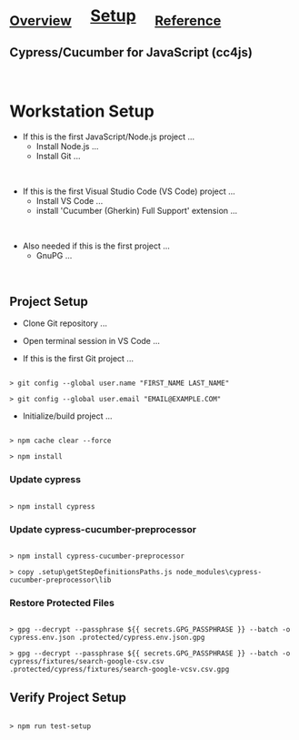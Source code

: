 

# <sub>[Overview](README.md)</sub>&nbsp;&nbsp;&nbsp;&nbsp;&nbsp;[Setup](README_Setup.md)&nbsp;&nbsp;&nbsp;&nbsp;&nbsp;<sub>[Reference](README_Reference.md)</sub>

## Cypress/Cucumber for JavaScript (cc4js)

<br/>


# Workstation Setup

* If this is the first JavaScript/Node.js project ...
    * Install Node.js ...
    * Install Git ...

<br>

* If this is the first Visual Studio Code (VS Code) project ...
    * Install VS Code ...
    * install 'Cucumber (Gherkin) Full Support' extension ...

<br>

* Also needed if this is the first project ...
    * GnuPG ...

<br>


## Project Setup

* Clone Git repository ...

* Open terminal session in VS Code ...

* If this is the first Git project ...

```

> git config --global user.name "FIRST_NAME LAST_NAME"

> git config --global user.email "EMAIL@EXAMPLE.COM"

```

* Initialize/build project ...

```

> npm cache clear --force

> npm install

```


### Update cypress 

```

> npm install cypress

```


### Update cypress-cucumber-preprocessor 

```

> npm install cypress-cucumber-preprocessor

> copy .setup\getStepDefinitionsPaths.js node_modules\cypress-cucumber-preprocessor\lib

```


### Restore Protected Files 

```

> gpg --decrypt --passphrase ${{ secrets.GPG_PASSPHRASE }} --batch -o cypress.env.json .protected/cypress.env.json.gpg

> gpg --decrypt --passphrase ${{ secrets.GPG_PASSPHRASE }} --batch -o cypress/fixtures/search-google-csv.csv .protected/cypress/fixtures/search-google-vcsv.csv.gpg

```


## Verify Project Setup

```

> npm run test-setup

```
